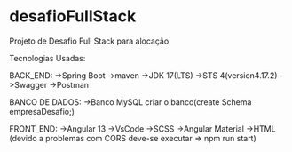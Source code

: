 # desafioFullStack
Projeto de Desafio Full Stack para alocação

Tecnologias Usadas:

BACK_END:
->Spring Boot
->maven
->JDK 17(LTS)
->STS 4(version4.17.2)
->Swagger
->Postman

BANCO DE DADOS:
->Banco MySQL
criar o banco(create Schema empresaDesafio;)

FRONT_END:
->Angular 13
->VsCode
->SCSS
->Angular Material
->HTML
(devido a problemas com CORS deve-se executar => npm run start)